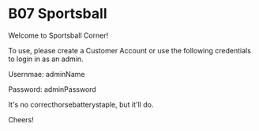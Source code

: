 # B07 Sportsball
 
Welcome to Sportsball Corner!

To use, please create a Customer Account or use the following credentials to login in as an admin.

Usernmae: adminName

Password: adminPassword

It's no correcthorsebatterystaple, but it'll do.

Cheers!
